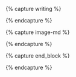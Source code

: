 {% capture writing %}
<div class="center measure-wide ph3 ph3-sm ph0-l f5 lh-copy text" markdown="1">
{% endcapture %}

{% capture image-md %}
<div markdown="1">
{% endcapture %}

{% capture end_block %}
</div>
{% endcapture %}
